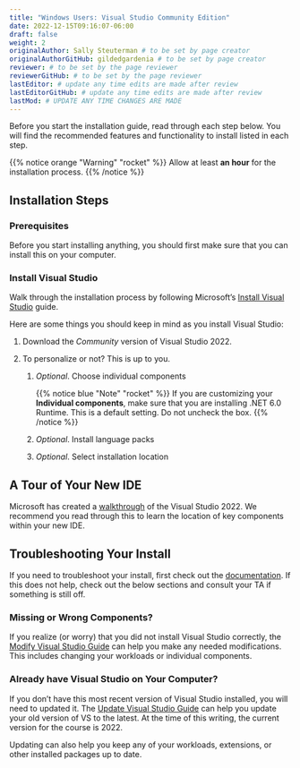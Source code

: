 ```yaml
---
title: "Windows Users: Visual Studio Community Edition"
date: 2022-12-15T09:16:07-06:00
draft: false
weight: 2
originalAuthor: Sally Steuterman # to be set by page creator
originalAuthorGitHub: gildedgardenia # to be set by page creator
reviewer: # to be set by the page reviewer
reviewerGitHub: # to be set by the page reviewer
lastEditor: # update any time edits are made after review
lastEditorGitHub: # update any time edits are made after review
lastMod: # UPDATE ANY TIME CHANGES ARE MADE
---
```


Before you start the installation guide, read through each step below. You will find the recommended features and functionality to install listed in each step.

{{% notice orange "Warning" "rocket" %}}
Allow at least **an hour** for the installation process.
{{% /notice %}}

## Installation Steps

### Prerequisites

Before you start installing anything, you should first make sure that you can install this on your computer.

### Install Visual Studio

Walk through the installation process by following Microsoft’s [Install Visual Studio](https://learn.microsoft.com/en-us/visualstudio/install/install-visual-studio?view=vs-2022) guide.

Here are some things you should keep in mind as you install Visual Studio:

1. Download the *Community* version of Visual Studio 2022.
1. To personalize or not? This is up to you.

   1. *Optional*. Choose individual components

      {{% notice blue "Note" "rocket" %}}
      If you are customizing your **Individual components**, make sure that you are installing .NET 6.0 Runtime. This is a default setting. Do not uncheck the box.
      {{% /notice %}}

   1. *Optional*. Install language packs
   1. *Optional*. Select installation location

## A Tour of Your New IDE

Microsoft has created a [walkthrough](https://learn.microsoft.com/en-us/visualstudio/ide/quickstart-ide-orientation?view=vs-2022) of the Visual Studio 2022. We recommend you read through this to learn the location of key components within your new IDE.

## Troubleshooting Your Install

If you need to troubleshoot your install, first check out the [documentation](https://learn.microsoft.com/en-us/visualstudio/install/troubleshooting-installation-issues?view=vs-2022). If this does not help, check out the below sections and consult your TA if something is still off.

### Missing or Wrong Components?

If you realize (or worry) that you did not install Visual Studio correctly, the [Modify Visual Studio Guide](https://learn.microsoft.com/en-us/visualstudio/install/modify-visual-studio?view=vs-2022) can help you make any needed modifications. This includes changing your workloads or individual components.

### Already have Visual Studio on Your Computer?

If you don’t have this most recent version of Visual Studio installed, you will need to updated it. The [Update Visual Studio Guide](https://learn.microsoft.com/en-us/visualstudio/install/update-visual-studio?view=vs-2022) can help you update your old version of VS to the latest. At the time of this writing, the current version for the course is 2022.

Updating can also help you keep any of your workloads, extensions, or other installed packages up to date.